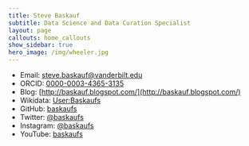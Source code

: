 ```yaml
---
title: Steve Baskauf
subtitle: Data Science and Data Curation Specialist
layout: page
callouts: home_callouts
show_sidebar: true
hero_image: /img/wheeler.jpg
---
```


- Email: [steve.baskauf@vanderbilt.edu](mailto:steve.baskauf@vanderbilt.edu)
- ORCID: [0000-0003-4365-3135](https://orcid.org/0000-0003-4365-3135)
- Blog: [http://baskauf.blogspot.com/](http://baskauf.blogspot.com/)
- Wikidata: [User:Baskaufs](https://www.wikidata.org/wiki/User:Baskaufs)
- GitHub: [baskaufs](https://github.com/baskaufs/)
- Twitter: [@baskaufs](https://twitter.com/baskaufs)
- Instagram: [@baskaufs](https://www.instagram.com/baskaufs/)
- YouTube: [baskaufs](https://www.youtube.com/user/baskaufs/videos)
